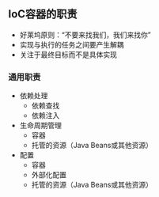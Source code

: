 ## IoC容器的职责

* 好莱坞原则：“不要来找我们，我们来找你”
* 实现与执行的任务之间要产生解耦
* 关注于最终目标而不是具体实现

### 通用职责

* 依赖处理
  * 依赖查找
  * 依赖注入
* 生命周期管理
  * 容器
  * 托管的资源（Java Beans或其他资源）
* 配置
  * 容器
  * 外部化配置
  * 托管的资源（Java Beans或其他资源）

​    